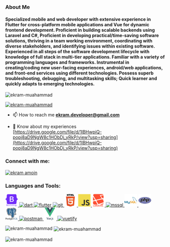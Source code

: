 <h3>About Me</h3>
<h4>Specialized mobile and web developer with extensive experience in Flutter for cross-platform mobile applications and Vue for dynamic frontend development. Proficient in building scalable backends using Laravel and C#, Proficient in developing practical/time-saving software solutions, thriving in a team working environment, coordinating with diverse stakeholders, and identifying issues within existing software. Experienced in all steps of the software development lifecycle with knowledge of full stack in multi-tier applications. Familiar with a variety of programming languages and frameworks. Instrumental in creating/coding new user-facing experiences, android/web applications, and front-end services using different technologies. Possess superb troubleshooting, debugging, and multitasking skills; Quick learner and quickly adapts to emerging technologies.</h4>

<p align="left"> <img src="https://komarev.com/ghpvc/?username=ekram-muahammad&label=Profile%20views&color=0e75b6&style=flat" alt="ekram-muahammad" /> </p>

<p align="left"> <a href="https://github.com/ryo-ma/github-profile-trophy"><img src="https://github-profile-trophy.vercel.app/?username=ekram-muahammad" alt="ekram-muahammad" /></a> </p>

- 📫 How to reach me **ekram.developer@gmail.com**

- 📄 Know about my experiences [https://drive.google.com/file/d/1lBHwpiQ-popj8aD9NgW8c1HObDj_yRkP/view?usp=sharing](https://drive.google.com/file/d/1lBHwpiQ-popj8aD9NgW8c1HObDj_yRkP/view?usp=sharing)

<h3 align="left">Connect with me:</h3>
<p align="left">
<a href="https://linkedin.com/in/ekram amoin" target="blank"><img align="center" src="https://raw.githubusercontent.com/rahuldkjain/github-profile-readme-generator/master/src/images/icons/Social/linked-in-alt.svg" alt="ekram amoin" height="30" width="40" /></a>
</p>

<h3 align="left">Languages and Tools:</h3>
<p align="left"> <a href="https://getbootstrap.com" target="_blank" rel="noreferrer"> <img src="https://raw.githubusercontent.com/devicons/devicon/master/icons/bootstrap/bootstrap-plain-wordmark.svg" alt="bootstrap" width="40" height="40"/> </a> <a href="https://dart.dev" target="_blank" rel="noreferrer"> <img src="https://www.vectorlogo.zone/logos/dartlang/dartlang-icon.svg" alt="dart" width="40" height="40"/> </a> <a href="https://flutter.dev" target="_blank" rel="noreferrer"> <img src="https://www.vectorlogo.zone/logos/flutterio/flutterio-icon.svg" alt="flutter" width="40" height="40"/> </a> <a href="https://git-scm.com/" target="_blank" rel="noreferrer"> <img src="https://www.vectorlogo.zone/logos/git-scm/git-scm-icon.svg" alt="git" width="40" height="40"/> </a> <a href="https://www.w3.org/html/" target="_blank" rel="noreferrer"> <img src="https://raw.githubusercontent.com/devicons/devicon/master/icons/html5/html5-original-wordmark.svg" alt="html5" width="40" height="40"/> </a> <a href="https://developer.mozilla.org/en-US/docs/Web/JavaScript" target="_blank" rel="noreferrer"> <img src="https://raw.githubusercontent.com/devicons/devicon/master/icons/javascript/javascript-original.svg" alt="javascript" width="40" height="40"/> </a> <a href="https://laravel.com/" target="_blank" rel="noreferrer"> <img src="https://raw.githubusercontent.com/devicons/devicon/master/icons/laravel/laravel-plain-wordmark.svg" alt="laravel" width="40" height="40"/> </a> <a href="https://www.microsoft.com/en-us/sql-server" target="_blank" rel="noreferrer"> <img src="https://www.svgrepo.com/show/303229/microsoft-sql-server-logo.svg" alt="mssql" width="40" height="40"/> </a> <a href="https://www.mysql.com/" target="_blank" rel="noreferrer"> <img src="https://raw.githubusercontent.com/devicons/devicon/master/icons/mysql/mysql-original-wordmark.svg" alt="mysql" width="40" height="40"/> </a> <a href="https://www.php.net" target="_blank" rel="noreferrer"> <img src="https://raw.githubusercontent.com/devicons/devicon/master/icons/php/php-original.svg" alt="php" width="40" height="40"/> </a> <a href="https://www.postgresql.org" target="_blank" rel="noreferrer"> <img src="https://raw.githubusercontent.com/devicons/devicon/master/icons/postgresql/postgresql-original-wordmark.svg" alt="postgresql" width="40" height="40"/> </a> <a href="https://postman.com" target="_blank" rel="noreferrer"> <img src="https://www.vectorlogo.zone/logos/getpostman/getpostman-icon.svg" alt="postman" width="40" height="40"/> </a> <a href="https://vuejs.org/" target="_blank" rel="noreferrer"> <img src="https://raw.githubusercontent.com/devicons/devicon/master/icons/vuejs/vuejs-original-wordmark.svg" alt="vuejs" width="40" height="40"/> </a> <a href="https://vuetifyjs.com/en/" target="_blank" rel="noreferrer"> <img src="https://bestofjs.org/logos/vuetify.svg" alt="vuetify" width="40" height="40"/> </a> </p>

<p><img align="left" src="https://github-readme-stats.vercel.app/api/top-langs?username=ekram-muahammad&show_icons=true&locale=en&layout=compact" alt="ekram-muahammad" /></p>

<p>&nbsp;<img align="center" src="https://github-readme-stats.vercel.app/api?username=ekram-muahammad&show_icons=true&locale=en" alt="ekram-muahammad" /></p>

<p><img align="center" src="https://github-readme-streak-stats.herokuapp.com/?user=ekram-muahammad&" alt="ekram-muahammad" /></p>
